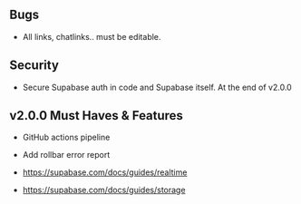 ## Bugs

- All links, chatlinks.. must be editable.

## Security

- Secure Supabase auth in code and Supabase itself. At the end of v2.0.0

## v2.0.0 Must Haves & Features

- GitHub actions pipeline

- Add rollbar error report

- https://supabase.com/docs/guides/realtime

- https://supabase.com/docs/guides/storage
